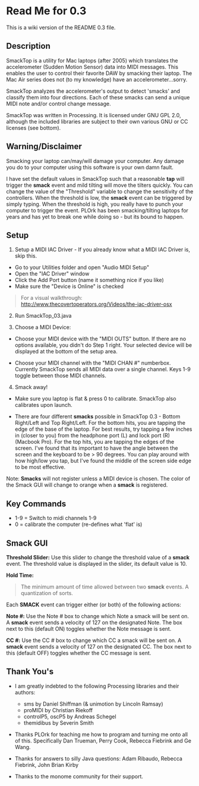 # Read Me for 0.3 #

This is a wiki version of the README 0.3 file.


## Description ##

SmackTop is a utility for Mac laptops (after 2005) which translates the accelerometer (Sudden Motion Sensor) data into MIDI messages.  This enables the user to control their favorite DAW by smacking their laptop.  The Mac Air series does not (to my knowledge) have an accelerometer…sorry.

SmackTop analyzes the accelerometer's output to detect 'smacks' and classify them into four directions.  Each of these smacks can send a unique MIDI note and/or control change message.

SmackTop was written in Processing.  It is licensed under GNU GPL 2.0, although the included libraries are subject to their own various GNU or CC licenses (see bottom).

## Warning/Disclaimer ##

Smacking your laptop can/may/will damage your computer.  Any damage you do to your computer using this software is your own damn fault.

I have set the default values in SmackTop such that a reasonable **tap** will trigger the **smack** event and mild tilting will move the tilters quickly.  You can change the value of the "Threshold" variable to change the sensitivity of the controllers.  When the threshold is low, the **smack** event can be triggered by simply typing.  When the threshold is high, you really have to punch your computer to trigger the event.  PLOrk has been smacking/tilting laptops for years and has yet to break one while doing so - but its bound to happen.

## Setup ##
1) Setup a MIDI IAC Driver - If you already know what a MIDI IAC Driver is, skip this.

  * Go to your Utilities folder and open "Audio MIDI Setup"
  * Open the  "IAC Driver" window
  * Click the Add Port button (name it something nice if you like)
  * Make sure the "Device is Online" is checked

> For a visual walkthrough: http://www.thecovertoperators.org/Videos/the-iac-driver-osx

2) Run SmackTop\_03.java

3) Choose a MIDI Device:

  * Choose your MIDI device with the "MIDI OUTS" button.  If there are no options available, you didn't do Step 1 right.  Your selected device will be displayed at the bottom of the setup area.

  * Choose your MIDI channel with the "MIDI CHAN #" numberbox.  Currently SmackTop sends all MIDI data over a single channel.  Keys 1-9 toggle between those MIDI channels.

4) Smack away!

  * Make sure you laptop is flat & press 0 to calibrate.  SmackTop also calibrates upon launch.

  * There are four different **smacks** possible in SmackTop 0.3 - Bottom Right/Left and Top Right/Left.  For the bottom hits, you are tapping the edge of the base of the laptop.  For best results, try tapping a few inches in (closer to you) from the headphone port (L) and lock port (R) (Macbook Pro).  For the top hits, you are tapping the edges of the screen.  I've found that its important to have the angle between the screen and the keyboard to be > 90 degrees.  You can play around with how high/low you tap, but I've found the middle of the screen side edge to be most effective.

Note: **Smacks** will not register unless a MIDI device is chosen.  The color of the Smack GUI will change to orange when a **smack** is registered.



## Key Commands ##
  * 1-9 = Switch to midi channels 1-9
  * 0 = calibrate the computer (re-defines what 'flat' is)

## Smack GUI ##
**Threshold Slider:**
Use this slider to change the threshold value of a **smack** event.   The threshold value is displayed in the slider, its default value is 10.

**Hold Time:**
> The minimum amount of time allowed between two **smack** events.  A quantization of sorts.

Each **SMACK** event can trigger either (or both) of the following actions:

**Note #:**
Use the Note # box to change which Note a smack will be sent on.  A **smack** event sends a velocity of 127 on the designated Note.  The box next to this (default ON) toggles whether the Note message is sent.

**CC #:**
Use the CC # box to change which CC a smack will be sent on.  A **smack** event sends a velocity of 127 on the designated CC.  The box next to this (default OFF) toggles whether the CC message is sent.

## Thank You's ##
  * I am greatly indebted to the following Processing libraries and their authors:
    * sms by Daniel Shiffman (& unimotion by Lincoln Ramsay)
    * proMIDI by Christian Riekoff
    * controlP5, oscP5 by Andreas Schegel
    * themidibus by Severin Smith

  * Thanks PLOrk for teaching me how to program and turning me onto all of this. Specifically Dan Trueman, Perry Cook, Rebecca Fiebrink and Ge Wang.

  * Thanks for answers to silly Java questions: Adam Ribaudo, Rebecca Fiebrink, John Brian Kirby

  * Thanks to the monome community for their support.